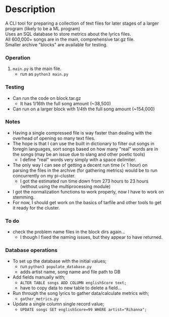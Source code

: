 # Description
A CLI tool for preparing a collection of text files for later stages of a larger program (likely to be a ML program)  
Uses an SQL database to store metrics about the lyrics files.  
All 600,000+ songs are in the main, comprehensive tar.gz file.  
Smaller archive "blocks" are available for testing.  


### Operation
1. `main.py` is the main file.
    * run as `python3 main.py`


### Testing
* Can run the code on block.tar.gz
    * It has 1/16th the full song amount (~38,500)
* Can run on a larger block with 1/4th the full song amount (~154,000)


### Notes
* Having a single compressed file is way faster than dealing with the overhead of opening so many text files.
* The hope is that I can use the built in dictionary to filter out songs in foregin languages, sort songs based on how many "real" words are in the songs (may be an issue due to slang and other poetic tools)
    * I define "real" words very simply with a space delimiter.
* The only way I can see of getting a decent run time (< 1 hour) on parsing the files in the archive (for gathering metrics) would be to run concurrently on my pi-cluster. 
    * I got the estimated run time down from 273 hours to 23 hours (without using the multiprocessing module)
* I got the normalization functions to work properly, now I have to work on stemming.
* For now, I should get work on the basics of tarfile and other tools to get it ready for the cluster.


### To do
* check the problem name files in the block dirs again...
    * I though I fixed the naming issues, but they appear to have returned.


### Database operations
* To set up the database with the initial values;
    * run `python3 populate_database.py`
    * adds artist name, song name and file path to DB
* Add fields manually with;
    * `ALTER TABLE songs ADD COLUMN englishScore text;`
    * have to copy data to new table to delete a field...
* Run through the song lyrics to gather data/calculate metrics with;
    * `gather_metrics.py`
* Update a single column single record value;
    * `UPDATE songs SET englishScore=99 WHERE artist="Rihanna";`
